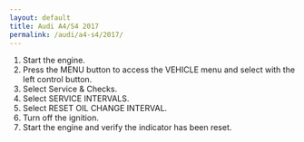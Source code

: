 ```yaml
---
layout: default
title: Audi A4/S4 2017
permalink: /audi/a4-s4/2017/
---
```

1. Start the engine.
2. Press the MENU button to access the VEHICLE menu and select with the left control button.
3. Select Service & Checks.
4. Select SERVICE INTERVALS.
5. Select RESET OIL CHANGE INTERVAL.
6. Turn off the ignition.
7. Start the engine and verify the indicator has been reset.